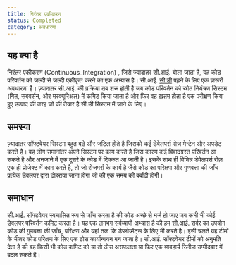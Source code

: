 ```yaml
---
title: निरंतर एकीकरण
status: Completed
category: अवधारणा
---
```


## यह क्या है 

निरंतर एकीकरण (Continuous_Integration) , जिसे  ज्यादातर  सी.आई. बोला जाता है, यह कोड परिवर्तन को जल्दी से जल्दी एकीकृत करने का एक अभ्यास है। सी.आई. [सी.डी](/Continuous_Delivery/) पढ़ने के लिए एक ज़रूरी अवधारणा है। ज़्यादातर सी.आई. की प्रक्रिया तब शरू होती है जब कोड परिवर्तन को स्रोत नियंत्रण सिस्टम (गित, सबवर्सन, और  मरक्यूरिअल) में कमिट किया जाता है और फिर वह ख़तम होता है एक परीक्षण किया हुए उत्पाद की तरह जो की तैयार है सी.डी सिस्टम में जाने के लिए।

## समस्या

ज़्यादातर सॉफ्टवेयर सिस्टम बहुत बड़े और जटिल होते है जिसको कई डेवेलपर्स रोज़ मेन्टेन और अपडेट करते है। वह लोग समानांतर अपने सिस्टम पर काम करते है जिस कारण कई विवादग्रस्त परिवर्तन आ सकते है और अनजाने में एक दूसरे के कोड में दिक्कत आ जाती है। इसके साथ ही विभिन्न डेवेलपर्स रोज़ एक ही प्रोजेक्ट में काम करते है, तो जो रोजमर्रा के कार्य है जैसे कोड का परिक्षण और गुणवत्ता की जाँच प्रत्येक डेवलपर द्वारा दोहराया जाना होगा जो की एक समय की बर्बादी होगी।  

## समाधान 

सी.आई. सॉफ्टवेयर स्वचालित रूप से जाँच करता है की कोड अच्छे से मर्ज हो जाए जब कभी भी कोई डेवलपर परिवर्तन कमिट करता है। यह एक लगभग सर्वव्यापी अभ्यास है की हम सी.आई. सर्वर का उपयोग कोड की गुणवत्ता की जाँच, परिक्षण और यहां तक ​​कि डेप्लोय्मेंट्स के लिए भी करते है। इसी चलते यह टीमों के भीतर कोड परिक्षण के लिए एक ठोस कार्यान्वयन बन जाता है। सी.आई. सॉफ्टवेयर टीमों को अनुमति देता है की वह किसी भी कोड कमिट को या तो ठोस असफलता या फिर एक व्यवहार्य रिलीज उम्मीदवार में बदल सकते हैं। 

